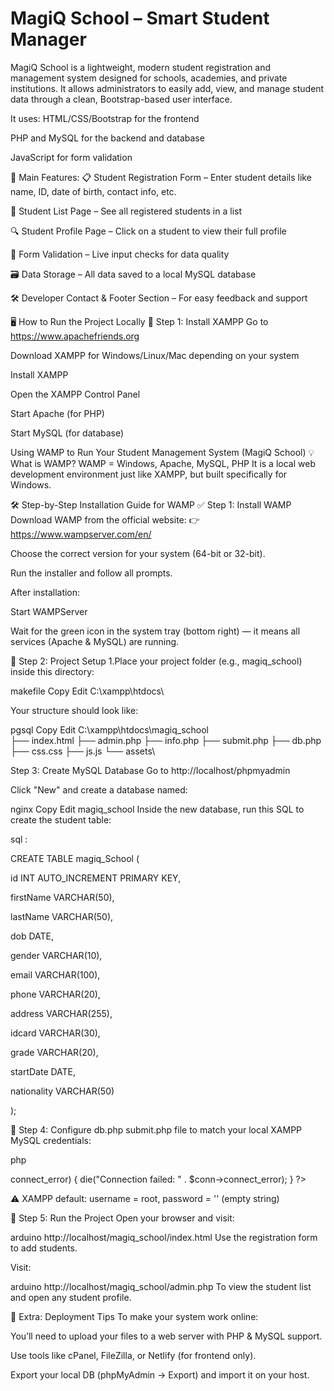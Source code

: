 # MagiQ School – Smart Student Manager

MagiQ School is a lightweight, modern student registration and management system designed for schools, academies, and private institutions. It allows administrators to easily add, view, and manage student data through a clean, Bootstrap-based user interface.

It uses:
HTML/CSS/Bootstrap for the frontend

PHP and MySQL for the backend and database

JavaScript for form validation

🎯 Main Features:
📋 Student Registration Form – Enter student details like name, ID, date of birth, contact info, etc.

📑 Student List Page – See all registered students in a list

🔍 Student Profile Page – Click on a student to view their full profile

🧾 Form Validation – Live input checks for data quality

🗃️ Data Storage – All data saved to a local MySQL database

🛠️ Developer Contact & Footer Section – For easy feedback and support

🖥️ How to Run the Project Locally
🔧 Step 1: Install XAMPP
Go to https://www.apachefriends.org

Download XAMPP for Windows/Linux/Mac depending on your system

Install XAMPP

Open the XAMPP Control Panel

Start Apache (for PHP)

Start MySQL (for database)

 Using WAMP to Run Your Student Management System (MagiQ School)
💡 What is WAMP?
WAMP = Windows, Apache, MySQL, PHP
It is a local web development environment just like XAMPP, but built specifically for Windows.

🛠️ Step-by-Step Installation Guide for WAMP
✅ Step 1: Install WAMP
Download WAMP from the official website:
👉 https://www.wampserver.com/en/

Choose the correct version for your system (64-bit or 32-bit).

Run the installer and follow all prompts.

After installation:

Start WAMPServer

Wait for the green icon in the system tray (bottom right) — it means all services (Apache & MySQL) are running.

📁 Step 2: Project Setup
1.Place your project folder (e.g., magiq_school) inside this directory:

makefile
Copy
Edit
C:\xampp\htdocs\

Your structure should look like:

pgsql
Copy
Edit
C:\xampp\htdocs\magiq_school\
├── index.html
├── admin.php
├── info.php
├── submit.php
├── db.php
├── css.css
├── js.js
└── assets\

 Step 3: Create MySQL Database
Go to http://localhost/phpmyadmin

Click "New" and create a database named:

nginx
Copy
Edit
magiq_school
Inside the new database, run this SQL to create the student table:

sql : 

CREATE TABLE magiq_School (

  id INT AUTO_INCREMENT PRIMARY KEY,

  firstName VARCHAR(50),
  
  lastName VARCHAR(50),
  
  dob DATE,
  
  gender VARCHAR(10),
  
  email VARCHAR(100),
  
  phone VARCHAR(20),
  
  address VARCHAR(255),
  
  idcard VARCHAR(30),
  
  grade VARCHAR(20),
  
  startDate DATE,
  
  nationality VARCHAR(50)
  
);

🧷 Step 4: Configure db.php
submit.php file to match your local XAMPP MySQL credentials:

php
<?php
$servername = "localhost";
$username = "root";
$password = "";
$dbname = "magiq_school";

// Create connection
$conn = new mysqli($servername, $username, $password, $dbname);

// Check connection
if ($conn->connect_error) {
    die("Connection failed: " . $conn->connect_error);
}
?>
⚠️ XAMPP default: username = root, password = '' (empty string)

🚀 Step 5: Run the Project
Open your browser and visit:

arduino
http://localhost/magiq_school/index.html
Use the registration form to add students.

Visit:

arduino
http://localhost/magiq_school/admin.php
To view the student list and open any student profile.

📌 Extra: Deployment Tips
To make your system work online:

You’ll need to upload your files to a web server with PHP & MySQL support.

Use tools like cPanel, FileZilla, or Netlify (for frontend only).

Export your local DB (phpMyAdmin → Export) and import it on your host.




